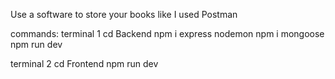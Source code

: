 Use a software to store your books like I used Postman

commands:
terminal 1
cd Backend
npm i express nodemon
npm i mongoose
npm run dev

terminal 2
cd Frontend
npm run dev
